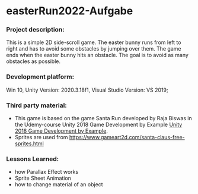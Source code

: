 # easterRun2022-Aufgabe

### Project description: 
This is a simple 2D side-scroll game. The easter bunny runs from left to right and has to avoid some obstacles by jumping over them.
The game ends when the easter bunny hits an obstacle.  The goal is to avoid as many obstacles as possible.

### Development platform: 
Win 10, Unity Version: 2020.3.18f1, Visual Studio Version: VS 2019;

### Third party material: 
* This game is based on the game Santa Run developed by Raja Biswas in the Udemy-course Unity 2018 Game Development by Example 
[Unity 2018 Game Development by Example](https://www.udemy.com/course/unity-2d-game-development-by-example/).
* Sprites are used from https://www.gameart2d.com/santa-claus-free-sprites.html

### Lessons Learned:
* how Parallax Effect works
* Sprite Sheet Animation
* how to change material of an object
